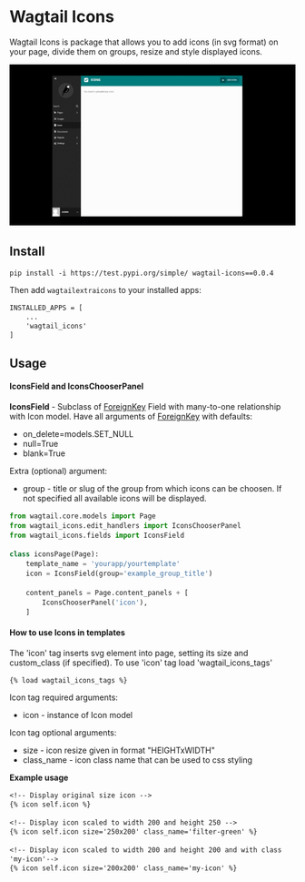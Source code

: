 # Wagtail Icons
Wagtail Icons is package that allows you to add icons (in svg format) on your page, divide them on groups, resize and style displayed icons.

![](images/wagtail_icons.gif)
## Install

```
pip install -i https://test.pypi.org/simple/ wagtail-icons==0.0.4
```

Then add `wagtailextraicons` to your installed apps:

```
INSTALLED_APPS = [
    ...
    'wagtail_icons'
]
```

## Usage

#### IconsField and IconsChooserPanel
**IconsField** - Subclass of [ForeignKey](https://docs.djangoproject.com/en/4.1/ref/models/fields/#foreignkey "ForeignKey") Field with many-to-one relationship with Icon model. Have all arguments of [ForeignKey](https://docs.djangoproject.com/en/4.1/ref/models/fields/#foreignkey "ForeignKey") with defaults:
- on_delete=models.SET_NULL
- null=True
- blank=True

Extra (optional) argument:
- group - title or slug of the group from which icons can be choosen. If not specified all available icons will be displayed.

```python
from wagtail.core.models import Page
from wagtail_icons.edit_handlers import IconsChooserPanel
from wagtail_icons.fields import IconsField

class iconsPage(Page):
    template_name = 'yourapp/yourtemplate'
    icon = IconsField(group='example_group_title')

    content_panels = Page.content_panels + [
        IconsChooserPanel('icon'),
    ]
```

#### How to use Icons in templates
The 'icon' tag inserts svg element into page, setting its size and custom_class (if specified). To use 'icon' tag load 'wagtail_icons_tags'
```
{% load wagtail_icons_tags %}
```
Icon tag required arguments:
- icon - instance of Icon model

Icon tag optional arguments:
- size - icon resize given in format "HEIGHTxWIDTH"
- class_name - icon class name that can be used to css styling

**Example usage**
```
<!-- Display original size icon -->
{% icon self.icon %}

<!-- Display icon scaled to width 200 and height 250 -->
{% icon self.icon size='250x200' class_name='filter-green' %}

<!-- Display icon scaled to width 200 and height 200 and with class 'my-icon'-->
{% icon self.icon size='200x200' class_name='my-icon' %}
```
